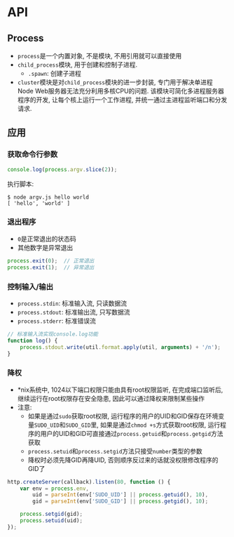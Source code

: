 # API

## Process

* `process`是一个内置对象, 不是模块, 不用引用就可以直接使用
* `child_process`模块, 用于创建和控制子进程. 
    - `.spawn`: 创建子进程
* `cluster`模块是对`child_process`模块的进一步封装, 专门用于解决单进程Node Web服务器无法充分利用多核CPU的问题. 该模块可简化多进程服务器程序的开发, 让每个核上运行一个工作进程, 并统一通过主进程监听端口和分发请求.

## 应用

### 获取命令行参数

```javascript
console.log(process.argv.slice(2));
```

执行脚本:

```shell
$ node argv.js hello world
[ 'hello', 'world' ]
```

### 退出程序

* `0`是正常退出的状态码
* 其他数字是异常退出

```javascript
process.exit(0);  // 正常退出
process.exit(1);  // 异常退出
```

### 控制输入/输出

* `process.stdin`: 标准输入流, 只读数据流
* `process.stdout`: 标准输出流, 只写数据流
* `process.stderr`: 标准错误流

```javascript
// 标准输入流实现console.log功能
function log() {
    process.stdout.write(util.format.apply(util, arguments) + '/n');
}
```

### 降权

* *nix系统中, 1024以下端口权限只能由具有root权限监听, 在完成端口监听后, 继续运行在root权限存在安全隐患, 因此可以通过降权来限制某些操作
* 注意:
    - 如果是通过`sudo`获取root权限, 运行程序的用户的UID和GID保存在环境变量`SUDO_UID`和`SUDO_GID`里, 如果是通过`chmod +s`方式获取root权限, 运行程序的用户的UID和GID可直接通过`process.getuid`和`process.getgid`方法获取
    - `process.setuid`和`process.setgid`方法只接受`number`类型的参数
    - 降权时必须先降GID再降UID, 否则顺序反过来的话就没权限修改程序的GID了

```javascript
http.createServer(callback).listen(80, function () {
    var env = process.env,
        uid = parseInt(env['SUDO_UID'] || process.getuid(), 10),
        gid = parseInt(env['SUDO_GID'] || process.getgid(), 10);

    process.setgid(gid);
    process.setuid(uid);
});
```
